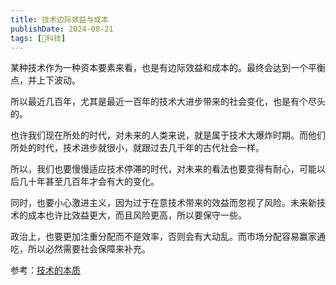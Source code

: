 ```yaml
---
title: 技术边际效益与成本
publishDate: 2024-08-21
tags: [🔭科技]
---
```


某种技术作为一种资本要素来看，也是有边际效益和成本的。最终会达到一个平衡点，并上下波动。

所以最近几百年，尤其是最近一百年的技术大进步带来的社会变化，也是有个尽头的。

也许我们现在所处的时代，对未来的人类来说，就是属于技术大爆炸时期。而他们所处的时代，技术进步就很小，就跟过去几千年的古代社会一样。

所以，我们也要慢慢适应技术停滞的时代，对未来的看法也要变得有耐心，可能以后几十年甚至几百年才会有大的变化。

同时，也要小心激进主义，因为过于在意技术带来的效益而忽视了风险。未来新技术的成本也许比效益更大，而且风险更高，所以要保守一些。

政治上，也要更加注重分配而不是效率，否则会有大动乱。而市场分配容易赢家通吃，所以必然需要社会保障来补充。

参考：[技术的本质](/posts/20240816-nature-of-technology)
